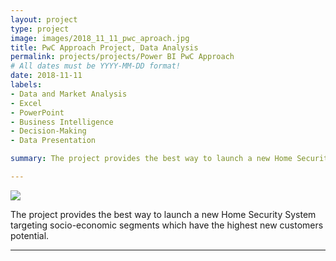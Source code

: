 ```yaml
---
layout: project
type: project
image: images/2018_11_11_pwc_aproach.jpg
title: PwC Approach Project, Data Analysis
permalink: projects/projects/Power BI PwC Approach 
# All dates must be YYYY-MM-DD format!
date: 2018-11-11
labels:
- Data and Market Analysis
- Excel
- PowerPoint
- Business Intelligence
- Decision-Making
- Data Presentation

summary: The project provides the best way to launch a new Home Security System targeting socio-economic segments which have the highest new customers potential. The project is a result of an in-depth analysis of the customer data including several variables as a collected survey questions in 6759 markets of US cities/regions. 

---
```


<img class="ui image" src="{{ site.baseurl }}/images/coming_soon.jpg">

The project provides the best way to launch a new Home Security System targeting socio-economic segments which have the highest new customers potential.

<hr>

<pre>
 
